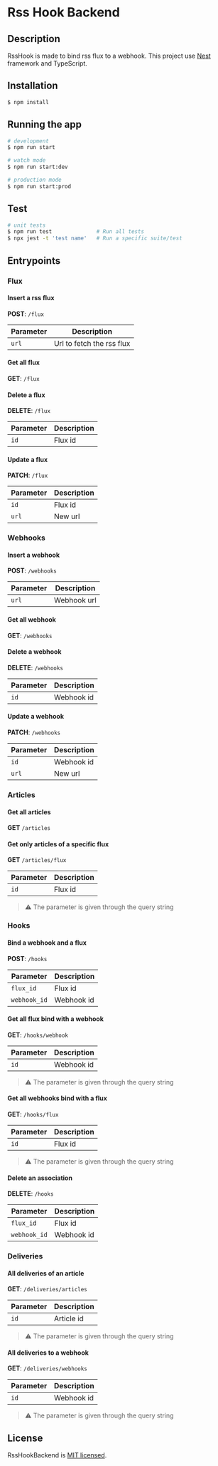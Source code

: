# Rss Hook Backend

## Description

RssHook is made to bind rss flux to a webhook. This project use [Nest](https://github.com/nestjs/nest) framework and TypeScript.

## Installation

```bash
$ npm install
```

## Running the app

```bash
# development
$ npm run start

# watch mode
$ npm run start:dev

# production mode
$ npm run start:prod
```

## Test

```bash
# unit tests
$ npm run test              # Run all tests
$ npx jest -t 'test name'   # Run a specific suite/test
```

## Entrypoints

### Flux

#### Insert a rss flux

**POST**: `/flux`

| Parameter | Description               |
| --------- | ------------------------- |
| `url`     | Url to fetch the rss flux |

#### Get all flux

**GET**: `/flux`

#### Delete a flux

**DELETE**: `/flux`

| Parameter | Description |
| --------- | ----------- |
| `id`      | Flux id     |

#### Update a flux

**PATCH**: `/flux`

| Parameter | Description |
| --------- | ----------- |
| `id`      | Flux id     |
| `url`     | New url     |

### Webhooks

#### Insert a webhook

**POST**: `/webhooks`

| Parameter | Description |
| --------- | ----------- |
| `url`     | Webhook url |

#### Get all webhook

**GET**: `/webhooks`

#### Delete a webhook

**DELETE**: `/webhooks`

| Parameter | Description |
| --------- | ----------- |
| `id`      | Webhook id  |

#### Update a webhook

**PATCH**: `/webhooks`

| Parameter | Description |
| --------- | ----------- |
| `id`      | Webhook id  |
| `url`     | New url     |

### Articles

#### Get all articles

**GET** `/articles`

#### Get only articles of a specific flux

**GET** `/articles/flux`

| Parameter | Description |
| --------- | ----------- |
| `id`      | Flux id     |

> ⚠️ The parameter is given through the query string

### Hooks

#### Bind a webhook and a flux

**POST**: `/hooks`

| Parameter    | Description |
| ------------ | ----------- |
| `flux_id`    | Flux id     |
| `webhook_id` | Webhook id  |

#### Get all flux bind with a webhook

**GET**: `/hooks/webhook`

| Parameter | Description |
| --------- | ----------- |
| `id`      | Webhook id  |

> ⚠️ The parameter is given through the query string

#### Get all webhooks bind with a flux

**GET**: `/hooks/flux`

| Parameter | Description |
| --------- | ----------- |
| `id`      | Flux id     |

> ⚠️ The parameter is given through the query string

#### Delete an association

**DELETE**: `/hooks`

| Parameter    | Description |
| ------------ | ----------- |
| `flux_id`    | Flux id     |
| `webhook_id` | Webhook id  |

### Deliveries

#### All deliveries of an article

**GET**: `/deliveries/articles`

| Parameter | Description |
| --------- | ----------- |
| `id`      | Article id  |

> ⚠️ The parameter is given through the query string

#### All deliveries to a webhook

**GET**: `/deliveries/webhooks`

| Parameter | Description |
| --------- | ----------- |
| `id`      | Webhook id  |

> ⚠️ The parameter is given through the query string

## License

RssHookBackend is [MIT licensed](LICENSE).
